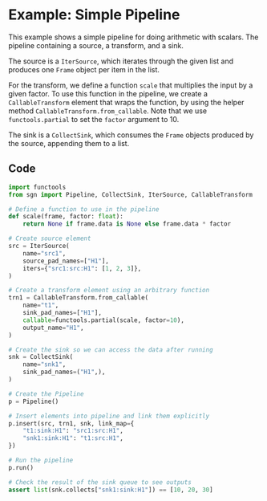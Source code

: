 # Example: Simple Pipeline

This example shows a simple pipeline for doing arithmetic with scalars. The pipeline containing a source, a transform, 
and a sink. 

The source is a `IterSource`, which iterates through the given list and produces one `Frame` object
per item in the list. 

For the transform, we define a function `scale` that multiplies the input by a given factor. To use this function
in the pipeline, we create a `CallableTransform` element that wraps the function, by using the helper method
`CallableTransform.from_callable`. Note that we use `functools.partial` to set the `factor` argument to 10.

The sink is a `CollectSink`, which consumes the `Frame` objects produced by the source, appending them to a list.

## Code

```python
import functools
from sgn import Pipeline, CollectSink, IterSource, CallableTransform

# Define a function to use in the pipeline
def scale(frame, factor: float):
    return None if frame.data is None else frame.data * factor

# Create source element
src = IterSource(
    name="src1",
    source_pad_names=["H1"],
    iters={"src1:src:H1": [1, 2, 3]},
)

# Create a transform element using an arbitrary function
trn1 = CallableTransform.from_callable(
    name="t1",
    sink_pad_names=["H1"],
    callable=functools.partial(scale, factor=10),
    output_name="H1",
)

# Create the sink so we can access the data after running
snk = CollectSink(
    name="snk1",
    sink_pad_names=("H1",),
)

# Create the Pipeline
p = Pipeline()

# Insert elements into pipeline and link them explicitly
p.insert(src, trn1, snk, link_map={
    "t1:sink:H1": "src1:src:H1",
    "snk1:sink:H1": "t1:src:H1",
})

# Run the pipeline
p.run()

# Check the result of the sink queue to see outputs
assert list(snk.collects["snk1:sink:H1"]) == [10, 20, 30]
```
